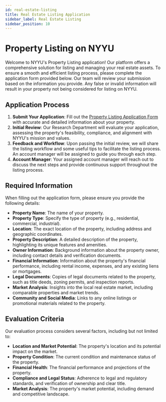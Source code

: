```yaml
---
id: real-estate-listing
title: Real Estate Listing Application
sidebar_label: Real Estate Listing
sidebar_position: 10
---
```


# Property Listing on NYYU

Welcome to NYYU's Property Listing application! Our platform offers a comprehensive solution for listing and managing your real estate assets. To ensure a smooth and efficient listing process, please complete the application form provided below. Our team will review your submission based on the information you provide. Any false or invalid information will result in your property not being considered for listing on NYYU.

## Application Process

1. **Submit Your Application**: Fill out the [Property Listing Application Form](https://nyyu.io/property-listing-form) with accurate and detailed information about your property.
2. **Initial Review**: Our Research Department will evaluate your application, assessing the property's feasibility, compliance, and alignment with NYYU's mission and values.
3. **Feedback and Workflow**: Upon passing the initial review, we will share the listing workflow and some useful tips to facilitate the listing process. An account manager will be assigned to guide you through each step.
4. **Account Manager**: Your assigned account manager will reach out to discuss the next steps and provide continuous support throughout the listing process.

## Required Information

When filling out the application form, please ensure you provide the following details:

- **Property Name**: The name of your property.
- **Property Type**: Specify the type of property (e.g., residential, commercial, industrial).
- **Location**: The exact location of the property, including address and geographic coordinates.
- **Property Description**: A detailed description of the property, highlighting its unique features and amenities.
- **Owner Information**: Background information about the property owner, including contact details and verification documents.
- **Financial Information**: Information about the property's financial performance, including rental income, expenses, and any existing liens or mortgages.
- **Legal Documents**: Copies of legal documents related to the property, such as title deeds, zoning permits, and inspection reports.
- **Market Analysis**: Insights into the local real estate market, including comparable properties and market trends.
- **Community and Social Media**: Links to any online listings or promotional materials related to the property.

## Evaluation Criteria

Our evaluation process considers several factors, including but not limited to:

- **Location and Market Potential**: The property's location and its potential impact on the market.
- **Property Condition**: The current condition and maintenance status of the property.
- **Financial Health**: The financial performance and projections of the property.
- **Compliance and Legal Status**: Adherence to legal and regulatory standards, and verification of ownership and clear title.
- **Market Analysis**: The property's market potential, including demand and competitive landscape.